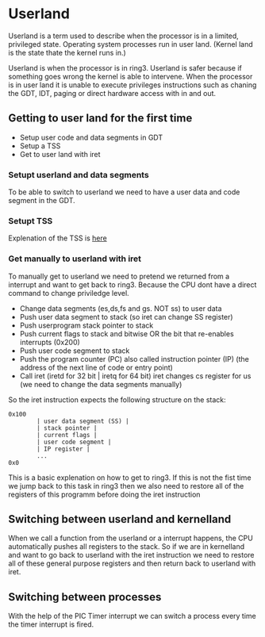 # Userland
Userland is a term used to describe when the processor is in a limited, privileged state. Operating system processes run in user land. (Kernel land is the state thate the kernel runs in.)

Userland is when the processor is in ring3. Userland is safer because if something goes wrong the kernel is able to intervene. When the processor is in user land it is unable to execute privileges instructions such as chaning the GDT, IDT, paging or direct hardware access with in and out.

## Getting to user land for the first time
- Setup user code and data segments in GDT
- Setup a TSS
- Get to user land with iret

### Setupt userland and data segments
To be able to switch to userland we need to have a user data and code segment in the GDT.

### Setupt TSS
Explenation of the TSS is [here](../STCQ/TSS.md)

### Get manually to userland with iret
To manually get to userland we need to pretend we returned from a interrupt and want to get back to ring3. Because the CPU dont have a direct command to change priviledge level. 

- Change data segments (es,ds,fs and gs. NOT ss) to user data
- Push user data segment to stack (so iret can change SS register)
- Push userprogram stack pointer to stack
- Push current flags to stack and bitwise OR the bit that re-enables interrupts (0x200)
- Push user code segment to stack
- Push the program counter (PC) also called instruction pointer (IP) (the address of the next line of code or entry point) 
- Call iret (iretd for 32 bit | iretq for 64 bit) iret changes cs register for us (we need to change the data segments manually)

So the iret instruction expects the following structure on the stack:
```
0x100
		| user data segment (SS) |
		| stack pointer |
		| current flags |
		| user code segment |
		| IP register |
		...
0x0
```
This is a basic explenation on how to get to ring3. If this is not the fist time we jump back to this task in ring3 then we also need to restore all of the registers of this programm before doing the iret instruction

## Switching between userland and kernelland
When we call a function from the userland or a interrupt happens, the CPU automatically pushes all registers to the stack. So if we are in kernelland and want to go back to userland with the iret instruction we need to restore all of these general purpose registers and then return back to userland with iret.

## Switching between processes
With the help of the PIC Timer interrupt we can switch a process every time the timer interrupt is fired.

